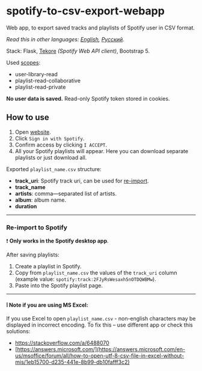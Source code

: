 # spotify-to-csv-export-webapp
Web app, to export saved tracks and playlists of Spotify user in CSV format.

*Read this in other languages: [English](README.md), [Русский](README.ru.md).*

Stack: Flask, [Tekore](https://github.com/felix-hilden/tekore) _(Spotify Web API client)_, Bootstrap 5.

Used [scopes](https://developer.spotify.com/documentation/general/guides/authorization/scopes/):
- user-library-read 
- playlist-read-collaborative 
- playlist-read-private

**No user data is saved.** Read-only Spotify token stored in cookies.

## How to use
1. Open [website](https://spotify-csv-export-webapp.onrender.com).
2. Click `Sign in with Spotify`.
3. Confirm access by clicking `I ACCEPT`.
4. All your Spotify playlists will appear. Here you can download separate playlists or just download all.

Exported `playlist_name.csv` structure:
- **track_uri**: Spotify track uri, can be used for [re-import](#re-import-to-spotify).
- **track_name**
- **artists**: comma—separated list of artists.
- **album**: album name.
- **duration**

____
### Re-import to Spotify
:exclamation: **Only works in the Spotify desktop app**.

After saving playlists:
1. Create a playlist in Spotify.
2. Copy from `playlist_name.csv` the values of the `track_uri` column
(example value: `spotify:track:2FJyRsWesaxh5nOTDQWBMw`).
3. Paste into the Spotify playlist page.

____
#### :grey_exclamation: Note if you are using MS Excel:
If you use Excel to open `playlist_name.csv` - non-english characters may be displayed in incorrect encoding.
To fix this – use different app or check this solutions:
- https://stackoverflow.com/a/6488070
- [https://answers.microsoft.com/](https://answers.microsoft.com/en-us/msoffice/forum/all/how-to-open-utf-8-csv-file-in-excel-without-mis/1eb15700-d235-441e-8b99-db10fafff3c2)